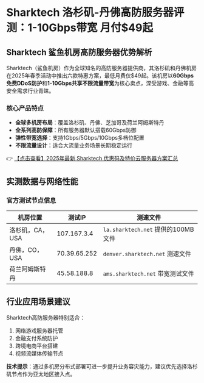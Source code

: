 # Sharktech 洛杉矶-丹佛高防服务器评测：1-10Gbps带宽 月付$49起

## Sharktech 鲨鱼机房高防服务器优势解析

Sharktech（鲨鱼机房）作为全球知名的高防服务器提供商，其洛杉矶和丹佛机房在2025年春季活动中推出六款特惠方案，最低月费仅$49起。该机房以**60Gbps免费DDoS防护**和**1-10Gbps共享不限流量带宽**为核心卖点，深受游戏、金融等高安全需求行业青睐。

### 核心产品特点
- **全球多机房布局**：覆盖洛杉矶、丹佛、芝加哥及荷兰阿姆斯特丹
- **全系列高防保障**：所有服务器默认搭载60Gbps防御
- **弹性带宽选择**：支持1Gbps/5Gbps/10Gbps多档位配置
- **不限流量设计**：适合大流量业务场景长期稳定运行

👉 [【点击查看】2025年最新 Sharktech 优惠码及特价云服务器方案汇总](https://bit.ly/Sharktech)

## 实测数据与网络性能

### 官方测试节点信息
| 机房位置       | 测试IP        | 测速文件                           |
|----------------|---------------|------------------------------------|
| 洛杉矶，CA，USA | 107.167.3.4   | `la.sharktech.net` 提供的100MB文件 |
| 丹佛，CO，USA   | 70.39.65.252  | `denver.sharktech.net` 测速文件    |
| 荷兰阿姆斯特丹  | 45.58.188.8   | `ams.sharktech.net` 带宽测试文件   |

## 行业应用场景建议
Sharktech高防服务器特别适合：
1. 网络游戏服务器托管
2. 金融支付系统防护
3. 跨境电商平台搭建
4. 视频流媒体传输节点

**技术提示**：通过多机房分布式部署可进一步提升业务容灾能力，建议优先选择洛杉矶节点作为亚太地区接入点。